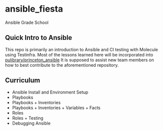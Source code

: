 # ansible_fiesta
Ansible Grade School

## Quick Intro to Ansible

This repo is primarily an introduction to Ansible and CI testing with Molecule
using Testinfra. Most of the lessons learned here will be incorporated into
[pulibrary/princeton_ansible](https://github.com/pulibrary/princeton_ansible) It
is supposed to assist new team members on how to best contribute to the
aforementioned repository.

## Curriculum

* Ansible Install and Environment Setup
* Playbooks
* Playbooks + Inventories
* Playbooks + Inventories + Variables + Facts
* Roles
* Roles + Testing
* Debugging Ansible
